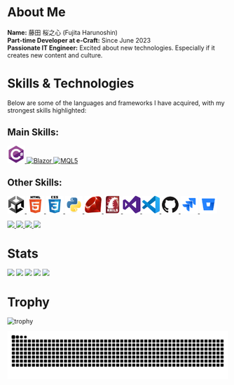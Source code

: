 <h1 align="left">About Me</h1>
<p>
  <strong>Name:</strong> 藤田 桜之心 (Fujita Harunoshin)<br>
  <strong>Part-time Developer at e-Craft:</strong> Since June 2023<br>
  <strong>Passionate IT Engineer:</strong> Excited about new technologies. Especially if it creates new content and culture.
</p>

<h1 align="left">Skills & Technologies</h1>
<p>
  Below are some of the languages and frameworks I have acquired, with my strongest skills highlighted:
</p>

<h2 align="left">Main Skills:</h2>
<p align="left">
   <a href="https://docs.microsoft.com/en-us/dotnet/csharp/" target="_blank" rel="noreferrer"> 
      <img src="https://raw.githubusercontent.com/devicons/devicon/master/icons/csharp/csharp-original.svg" alt="C#" width="40" height="40"/> 
   </a>
   <a href="https://dotnet.microsoft.com/apps/aspnet/web-apps/blazor" target="_blank" rel="noreferrer"> 
      <img src="https://upload.wikimedia.org/wikipedia/commons/thumb/d/d0/Blazor.png/800px-Blazor.png" alt="Blazor" width="40" height="40"/> 
   </a>
  <a href="https://www.mql5.com/ja/docs" target="_blank" rel="noreferrer">
    <img src="http://upload.wikimedia.org/wikipedia/commons/b/b1/MQL5_Community_Logo.png" alt="MQL5" width="40" height="40"/>
  </a>
</p>

<h2 align="left">Other Skills:</h2>
<p align="left">
   <a href="https://unity.com/" target="_blank" rel="noreferrer"> 
      <img src="https://raw.githubusercontent.com/devicons/devicon/master/icons/unity/unity-original.svg" alt="Unity" width="40" height="40"/> 
   </a>
   <a href="https://developer.mozilla.org/en-US/docs/Web/HTML" target="_blank" rel="noreferrer"> 
      <img src="https://raw.githubusercontent.com/devicons/devicon/master/icons/html5/html5-original-wordmark.svg" alt="HTML5" width="40" height="40"/> 
   </a>
   <a href="https://developer.mozilla.org/en-US/docs/Web/CSS" target="_blank" rel="noreferrer"> 
      <img src="https://raw.githubusercontent.com/devicons/devicon/master/icons/css3/css3-original-wordmark.svg" alt="CSS3" width="40" height="40"/> 
   </a>
   <a href="https://www.python.org" target="_blank" rel="noreferrer"> 
      <img src="https://raw.githubusercontent.com/devicons/devicon/master/icons/python/python-original.svg" alt="Python" width="40" height="40"/> 
   </a>
   <a href="https://www.ruby-lang.org/en/" target="_blank" rel="noreferrer"> 
      <img src="https://raw.githubusercontent.com/devicons/devicon/master/icons/ruby/ruby-original.svg" alt="Ruby" width="40" height="40"/> 
   </a>
   <a href="https://rubyonrails.org" target="_blank" rel="noreferrer"> 
      <img src="https://raw.githubusercontent.com/devicons/devicon/master/icons/rails/rails-original-wordmark.svg" alt="Ruby on Rails" width="40" height="40"/> 
   </a>
   <a href="https://visualstudio.microsoft.com/" target="_blank" rel="noreferrer"> 
      <img src="https://raw.githubusercontent.com/devicons/devicon/master/icons/visualstudio/visualstudio-plain.svg" alt="Visual Studio" width="40" height="40"/> 
   </a>
   <a href="https://code.visualstudio.com/" target="_blank" rel="noreferrer"> 
      <img src="https://raw.githubusercontent.com/devicons/devicon/master/icons/vscode/vscode-original.svg" alt="VS Code" width="40" height="40"/> 
   </a>
   <a href="https://github.com" target="_blank" rel="noreferrer"> 
      <img src="https://raw.githubusercontent.com/devicons/devicon/master/icons/github/github-original.svg" alt="GitHub" width="40" height="40"/> 
   </a>
   <a href="https://www.atlassian.com/software/jira" target="_blank" rel="noreferrer"> 
      <img src="https://raw.githubusercontent.com/devicons/devicon/master/icons/jira/jira-original.svg" alt="Jira" width="40" height="40"/> 
   </a>
   <a href="https://bitbucket.org/" target="_blank" rel="noreferrer">
      <img src="https://raw.githubusercontent.com/devicons/devicon/master/icons/bitbucket/bitbucket-original.svg" alt="Bitbucket" width="40" height="40"/> 
   </a>
</p>

<p align="left">
  <a href="https://github.com/Fujita-Harunoshin">
    <img height="20" src="https://komarev.com/ghpvc/?username=Fujita-Harunoshin" />
  </a>
  <a href="https://github.com/Fujita-Harunoshin">
    <img height="20" src="https://img.shields.io/github/followers/Fujita-Harunoshin?label=follow&logo=github&style=flat" />
  </a>
  <a href="http://qiita.com/Fharu">
    <img height="20" src="https://qiita-badge.apiapi.app/s/FHaru/posts.svg" />
  </a>
  <a href="http://qiita.com/Fharu">
    <img height="20" src="https://qiita-badge.apiapi.app/s/FHaru/contributions.svg" />
  </a>
</p>

<h1 align="left">Stats</h1>

![](http://github-profile-summary-cards.vercel.app/api/cards/profile-details?username=Fujita-Harunoshin&theme=gruvbox)
![](http://github-profile-summary-cards.vercel.app/api/cards/repos-per-language?username=Fujita-Harunoshin&theme=gruvbox)
![](http://github-profile-summary-cards.vercel.app/api/cards/most-commit-language?username=Fujita-Harunoshin&theme=gruvbox)
![](http://github-profile-summary-cards.vercel.app/api/cards/stats?username=Fujita-Harunoshin&theme=gruvbox)
![](http://github-profile-summary-cards.vercel.app/api/cards/productive-time?username=Fujita-Harunoshin&theme=gruvbox&utcOffset=9)

<h1 align="left">Trophy</h1>

![trophy](https://github-profile-trophy.vercel.app/?username=Fujita-Harunoshin&theme=gruvbox)

![](https://raw.githubusercontent.com/fujita-harunoshin/Fujita-Harunoshin/output/github-contribution-grid-snake.svg)
